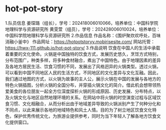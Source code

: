 # hot-pot-story
1.队员信息
姜琛璐（组长），学号：202418006010066，培养单位：中国科学院地理科学与资源研究所
黄雯萱（组员），学号：202428006010024，培养单位：中国科学院地理科学与资源研究所
2.作品信息
作品名称：《围炉聚炊欢呼处，百味消融小釜中》
作品网址：https://hotpotstoryy.mobirisesite.com/
网站托管：https://hwx-111.github.io/hot-pot-story/
3.作品说明
饮食在中国人的生活中承载着重要的文化使命。火锅是中国独特的饮食方式，发展历史悠久，烹饪方式特别，分布范围广，种类多样，将多种食材融合，煮出了中国特色。由于地理因素的差异及各地方居民生活、饮食习惯的不同，发展出了风格迥异的火锅类型。透过火锅，可以看到中国不同地区人民的生活方式，不同地区的文化差异与文化互融。因此，我们通过地图的方式，以火锅为故事的主人公，展示火锅在中国的发展与各地方的特色火锅插图，分析火锅的全国分布，并穿插火锅文化的简介。借此机会想带领热爱美食的各位朋友一起全方位深度探析火锅的形成原因、历史发展、分布特点，以及火锅文化与地区自然地理环境的关系。在网站中将火锅的时空演变过程与区域饮食习惯、文化相融合，从而分析出由于地域差异导致的火锅派别产生了何种分化和不同点，以此来展示各地的地域特色和风土人情。目的为了树立地区饮食文化特色，保护优秀传统文化，为旅游业提供参考，同时为当下年轻人了解各地方饮食文化提供窗口。
